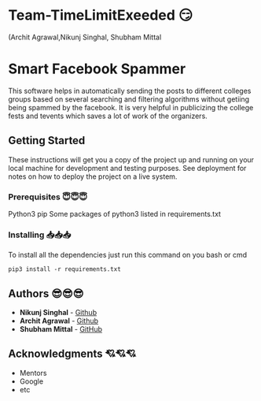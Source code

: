 # Team-TimeLimitExeeded 😏 
(Archit Agrawal,Nikunj Singhal, Shubham Mittal


# Smart Facebook Spammer 
This software helps in automatically sending the posts to different colleges groups based on several searching and filtering algorithms without getiing being spammed by the facebook. It is very helpful in publicizing the college fests and tevents which saves a lot of work of the organizers.


## Getting Started

These instructions will get you a copy of the project up and running on your local machine for development and testing purposes. See deployment for notes on how to deploy the project on a live system.

### Prerequisites 😇😇😇

Python3
pip
Some packages of python3 listed in requirements.txt



### Installing    📥📥📥


To install all the dependencies just run this command on you bash or cmd

```
pip3 install -r requirements.txt 
```




## Authors  😎😎😎

* **Nikunj Singhal**  - [Github](https://github.com/PurpleBooth)
* **Archit Agrawal**  - [Github](https://github.com/PurpleBooth)
* **Shubham Mittal**  - [GitHub](https://github.com/PurpleBooth)

## Acknowledgments 💘💘💘

* Mentors
* Google
* etc
